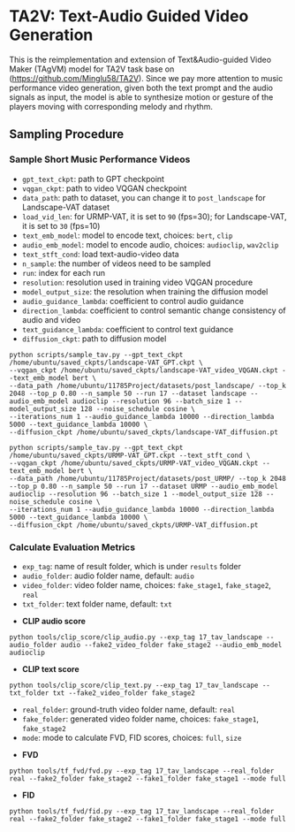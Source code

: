 # TA2V: Text-Audio Guided Video Generation
This is the reimplementation and extension of Text&Audio-guided Video Maker (TAgVM) model for TA2V task base on (https://github.com/Minglu58/TA2V). Since we pay more attention to music performance video generation, given both the text prompt and the audio signals as input, the model is able to synthesize motion or gesture of the players moving with corresponding melody and rhythm.


## Sampling Procedure
### Sample Short Music Performance Videos
- `gpt_text_ckpt`: path to GPT checkpoint
- `vqgan_ckpt`: path to video VQGAN checkpoint
- `data_path`: path to dataset, you can change it to `post_landscape` for Landscape-VAT dataset
- `load_vid_len`: for URMP-VAT, it is set to `90` (fps=30); for Landscape-VAT, it is set to `30` (fps=10)
- `text_emb_model`: model to encode text, choices: `bert`, `clip`
- `audio_emb_model`: model to encode audio, choices: `audioclip`, `wav2clip`
- `text_stft_cond`: load text-audio-video data
- `n_sample`: the number of videos need to be sampled
- `run`: index for each run
- `resolution`: resolution used in training video VQGAN procedure
- `model_output_size`: the resolution when training the diffusion model
- `audio_guidance_lambda`: coefficient to control audio guidance
- `direction_lambda`: coefficient to control semantic change consistency of audio and video
- `text_guidance_lambda`: coefficient to control text guidance
- `diffusion_ckpt`: path to diffusion model
```
python scripts/sample_tav.py --gpt_text_ckpt /home/ubuntu/saved_ckpts/landscape-VAT_GPT.ckpt \
--vqgan_ckpt /home/ubuntu/saved_ckpts/landscape-VAT_video_VQGAN.ckpt --text_emb_model bert \
--data_path /home/ubuntu/11785Project/datasets/post_landscape/ --top_k 2048 --top_p 0.80 --n_sample 50 --run 17 --dataset landscape --audio_emb_model audioclip --resolution 96 --batch_size 1 --model_output_size 128 --noise_schedule cosine \
--iterations_num 1 --audio_guidance_lambda 10000 --direction_lambda 5000 --text_guidance_lambda 10000 \
--diffusion_ckpt /home/ubuntu/saved_ckpts/landscape-VAT_diffusion.pt
```
```
python scripts/sample_tav.py --gpt_text_ckpt /home/ubuntu/saved_ckpts/URMP-VAT_GPT.ckpt --text_stft_cond \
--vqgan_ckpt /home/ubuntu/saved_ckpts/URMP-VAT_video_VQGAN.ckpt --text_emb_model bert \
--data_path /home/ubuntu/11785Project/datasets/post_URMP/ --top_k 2048 --top_p 0.80 --n_sample 50 --run 17 --dataset URMP --audio_emb_model audioclip --resolution 96 --batch_size 1 --model_output_size 128 --noise_schedule cosine \
--iterations_num 1 --audio_guidance_lambda 10000 --direction_lambda 5000 --text_guidance_lambda 10000 \
--diffusion_ckpt /home/ubuntu/saved_ckpts/URMP-VAT_diffusion.pt
```
### Calculate Evaluation Metrics
- `exp_tag`: name of result folder, which is under `results` folder
- `audio_folder`: audio folder name, default: `audio`
- `video_folder`: video folder name, choices: `fake_stage1`, `fake_stage2`, `real`
- `txt_folder`: text folder name, default: `txt`
* **CLIP audio score**
```
python tools/clip_score/clip_audio.py --exp_tag 17_tav_landscape --audio_folder audio --fake2_video_folder fake_stage2 --audio_emb_model audioclip
```
* **CLIP text score**
```
python tools/clip_score/clip_text.py --exp_tag 17_tav_landscape --txt_folder txt --fake2_video_folder fake_stage2
```

- `real_folder`: ground-truth video folder name, default: `real`
- `fake_folder`: generated video folder name, choices: `fake_stage1`, `fake_stage2`
- `mode`: mode to calculate FVD, FID scores, choices: `full`, `size`
* **FVD**
```
python tools/tf_fvd/fvd.py --exp_tag 17_tav_landscape --real_folder real --fake2_folder fake_stage2 --fake1_folder fake_stage1 --mode full
```
* **FID**
```
python tools/tf_fvd/fid.py --exp_tag 17_tav_landscape --real_folder real --fake2_folder fake_stage2 --fake1_folder fake_stage1 --mode full
```